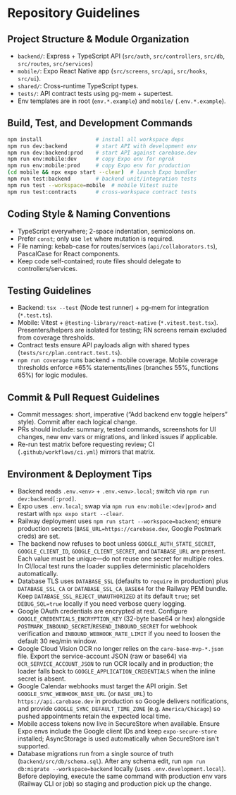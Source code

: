 # Repository Guidelines

## Project Structure & Module Organization
- `backend/`: Express + TypeScript API (`src/auth`, `src/controllers`, `src/db`, `src/routes`, `src/services`)
- `mobile/`: Expo React Native app (`src/screens`, `src/api`, `src/hooks`, `src/ui`).
- `shared/`: Cross-runtime TypeScript types.
- `tests/`: API contract tests using pg-mem + supertest.
- Env templates are in root (`env.*.example`) and `mobile/` (`.env.*.example`).

## Build, Test, and Development Commands
```bash
npm install                 # install all workspace deps
npm run dev:backend         # start API with development env
npm run dev:backend:prod    # start API against carebase.dev
npm run env:mobile:dev      # copy Expo env for ngrok
npm run env:mobile:prod     # copy Expo env for production
(cd mobile && npx expo start --clear)  # launch Expo bundler
npm run test:backend        # backend unit/integration tests
npm run test --workspace=mobile  # mobile Vitest suite
npm run test:contracts      # cross-workspace contract tests
```

## Coding Style & Naming Conventions
- TypeScript everywhere; 2-space indentation, semicolons on.
- Prefer `const`; only use `let` where mutation is required.
- File naming: kebab-case for routes/services (`api/collaborators.ts`), PascalCase for React components.
- Keep code self-contained; route files should delegate to controllers/services.

## Testing Guidelines
- Backend: `tsx --test` (Node test runner) + pg-mem for integration (`*.test.ts`).
- Mobile: Vitest + `@testing-library/react-native` (`*.vitest.test.tsx`). Presenters/helpers are isolated for testing; RN screens remain excluded from coverage thresholds.
- Contract tests ensure API payloads align with shared types (`tests/src/plan.contract.test.ts`).
- `npm run coverage` runs backend + mobile coverage. Mobile coverage thresholds enforce ≥65% statements/lines (branches 55%, functions 65%) for logic modules.

## Commit & Pull Request Guidelines
- Commit messages: short, imperative (“Add backend env toggle helpers” style). Commit after each logical change.
- PRs should include: summary, tested commands, screenshots for UI changes, new env vars or migrations, and linked issues if applicable.
- Re-run test matrix before requesting review; CI (`.github/workflows/ci.yml`) mirrors that matrix.

## Environment & Deployment Tips
- Backend reads `.env.<env>` + `.env.<env>.local`; switch via `npm run dev:backend[:prod]`.
- Expo uses `.env.local`; swap via `npm run env:mobile:<dev|prod>` and restart with `npx expo start --clear`.
- Railway deployment uses `npm run start --workspace=backend`; ensure production secrets (`BASE_URL=https://carebase.dev`, Google Postmark creds) are set.
- The backend now refuses to boot unless `GOOGLE_AUTH_STATE_SECRET`, `GOOGLE_CLIENT_ID`, `GOOGLE_CLIENT_SECRET`, and `DATABASE_URL` are present. Each value must be unique—do not reuse one secret for multiple roles. In CI/local test runs the loader supplies deterministic placeholders automatically.
- Database TLS uses `DATABASE_SSL` (defaults to `require` in production) plus `DATABASE_SSL_CA` or `DATABASE_SSL_CA_BASE64` for the Railway PEM bundle. Keep `DATABASE_SSL_REJECT_UNAUTHORIZED` at its default `true`; set `DEBUG_SQL=true` locally if you need verbose query logging.
- Google OAuth credentials are encrypted at rest. Configure `GOOGLE_CREDENTIALS_ENCRYPTION_KEY` (32-byte base64 or hex) alongside `POSTMARK_INBOUND_SECRET`/`RESEND_INBOUND_SECRET` for webhook verification and `INBOUND_WEBHOOK_RATE_LIMIT` if you need to loosen the default 30 req/min window.
- Google Cloud Vision OCR no longer relies on the `care-base-mvp-*.json` file. Export the service-account JSON (raw or base64) via `OCR_SERVICE_ACCOUNT_JSON` to run OCR locally and in production; the loader falls back to `GOOGLE_APPLICATION_CREDENTIALS` when the inline secret is absent.
- Google Calendar webhooks must target the API origin. Set `GOOGLE_SYNC_WEBHOOK_BASE_URL` (or `BASE_URL`) to `https://api.carebase.dev` in production so Google delivers notifications, and provide `GOOGLE_SYNC_DEFAULT_TIME_ZONE` (e.g. `America/Chicago`) so pushed appointments retain the expected local time.
- Mobile access tokens now live in SecureStore when available. Ensure Expo envs include the Google client IDs and keep `expo-secure-store` installed; AsyncStorage is used automatically when SecureStore isn't supported.
- Database migrations run from a single source of truth (`backend/src/db/schema.sql`). After any schema edit, run `npm run db:migrate --workspace=backend` locally (uses `.env.development.local`). Before deploying, execute the same command with production env vars (Railway CLI or job) so staging and production pick up the change.
